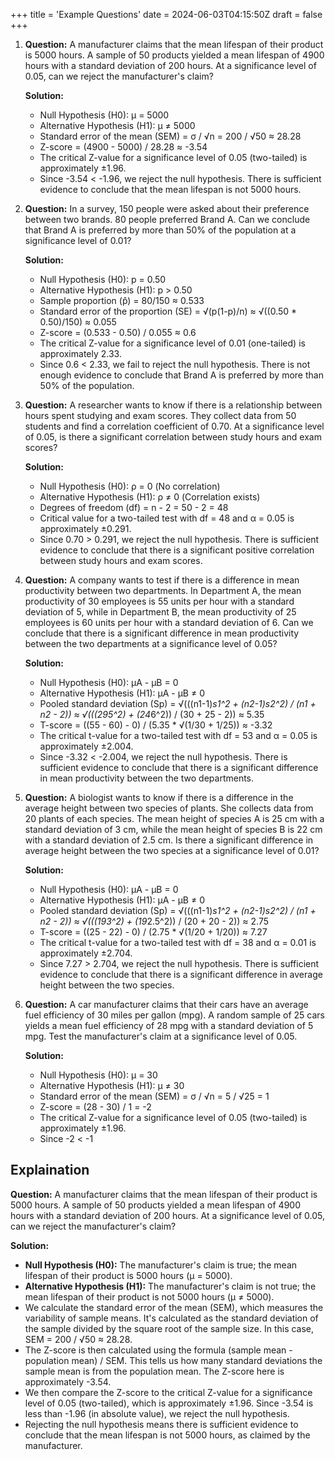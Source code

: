 +++
title = 'Example Questions'
date = 2024-06-03T04:15:50Z
draft = false
+++

1. **Question:** A manufacturer claims that the mean lifespan of their product is 5000 hours. A sample of 50 products yielded a mean lifespan of 4900 hours with a standard deviation of 200 hours. At a significance level of 0.05, can we reject the manufacturer's claim?

   **Solution:** 
   
   - Null Hypothesis (H0): μ = 5000
   - Alternative Hypothesis (H1): μ ≠ 5000
   - Standard error of the mean (SEM) = σ / √n = 200 / √50 ≈ 28.28
   - Z-score = (4900 - 5000) / 28.28 ≈ -3.54
   - The critical Z-value for a significance level of 0.05 (two-tailed) is approximately ±1.96.
   - Since -3.54 < -1.96, we reject the null hypothesis. There is sufficient evidence to conclude that the mean lifespan is not 5000 hours.

2. **Question:** In a survey, 150 people were asked about their preference between two brands. 80 people preferred Brand A. Can we conclude that Brand A is preferred by more than 50% of the population at a significance level of 0.01?

   **Solution:**
   - Null Hypothesis (H0): p = 0.50
   - Alternative Hypothesis (H1): p > 0.50
   - Sample proportion (p̂) = 80/150 ≈ 0.533
   - Standard error of the proportion (SE) = √(p(1-p)/n) ≈ √((0.50 * 0.50)/150) ≈ 0.055
   - Z-score = (0.533 - 0.50) / 0.055 ≈ 0.6
   - The critical Z-value for a significance level of 0.01 (one-tailed) is approximately 2.33.
   - Since 0.6 < 2.33, we fail to reject the null hypothesis. There is not enough evidence to conclude that Brand A is preferred by more than 50% of the population.

3. **Question:** A researcher wants to know if there is a relationship between hours spent studying and exam scores. They collect data from 50 students and find a correlation coefficient of 0.70. At a significance level of 0.05, is there a significant correlation between study hours and exam scores?

   **Solution:**
   - Null Hypothesis (H0): ρ = 0 (No correlation)
   - Alternative Hypothesis (H1): ρ ≠ 0 (Correlation exists)
   - Degrees of freedom (df) = n - 2 = 50 - 2 = 48
   - Critical value for a two-tailed test with df = 48 and α = 0.05 is approximately ±0.291.
   - Since 0.70 > 0.291, we reject the null hypothesis. There is sufficient evidence to conclude that there is a significant positive correlation between study hours and exam scores.

4. **Question:** A company wants to test if there is a difference in mean productivity between two departments. In Department A, the mean productivity of 30 employees is 55 units per hour with a standard deviation of 5, while in Department B, the mean productivity of 25 employees is 60 units per hour with a standard deviation of 6. Can we conclude that there is a significant difference in mean productivity between the two departments at a significance level of 0.05?

   **Solution:**
   - Null Hypothesis (H0): μA - μB = 0
   - Alternative Hypothesis (H1): μA - μB ≠ 0
   - Pooled standard deviation (Sp) = √(((n1-1)*s1^2 + (n2-1)*s2^2) / (n1 + n2 - 2)) ≈ √(((29*5^2) + (24*6^2)) / (30 + 25 - 2)) ≈ 5.35
   - T-score = ((55 - 60) - 0) / (5.35 * √(1/30 + 1/25)) ≈ -3.32
   - The critical t-value for a two-tailed test with df = 53 and α = 0.05 is approximately ±2.004.
   - Since -3.32 < -2.004, we reject the null hypothesis. There is sufficient evidence to conclude that there is a significant difference in mean productivity between the two departments.

5. **Question:** A biologist wants to know if there is a difference in the average height between two species of plants. She collects data from 20 plants of each species. The mean height of species A is 25 cm with a standard deviation of 3 cm, while the mean height of species B is 22 cm with a standard deviation of 2.5 cm. Is there a significant difference in average height between the two species at a significance level of 0.01?

   **Solution:**
   - Null Hypothesis (H0): μA - μB = 0
   - Alternative Hypothesis (H1): μA - μB ≠ 0
   - Pooled standard deviation (Sp) = √(((n1-1)*s1^2 + (n2-1)*s2^2) / (n1 + n2 - 2)) ≈ √(((19*3^2) + (19*2.5^2)) / (20 + 20 - 2)) ≈ 2.75
   - T-score = ((25 - 22) - 0) / (2.75 * √(1/20 + 1/20)) ≈ 7.27
   - The critical t-value for a two-tailed test with df = 38 and α = 0.01 is approximately ±2.704.
   - Since 7.27 > 2.704, we reject the null hypothesis. There is sufficient evidence to conclude that there is a significant difference in average height between the two species.

6. **Question:** A car manufacturer claims that their cars have an average fuel efficiency of 30 miles per gallon (mpg). A random sample of 25 cars yields a mean fuel efficiency of 28 mpg with a standard deviation of 5 mpg. Test the manufacturer's claim at a significance level of 0.05.

   **Solution:**
   - Null Hypothesis (H0): μ = 30
   - Alternative Hypothesis (H1): μ ≠ 30
   - Standard error of the mean (SEM) = σ / √n = 5 / √25 = 1
   - Z-score = (28 - 30) / 1 = -2
   - The critical Z-value for a significance level of 0.05 (two-tailed) is approximately ±1.96.
   - Since -2 < -1



## Explaination

**Question:** A manufacturer claims that the mean lifespan of their product is 5000 hours. A sample of 50 products yielded a mean lifespan of 4900 hours with a standard deviation of 200 hours. At a significance level of 0.05, can we reject the manufacturer's claim?

**Solution:** 
- **Null Hypothesis (H0):** The manufacturer's claim is true; the mean lifespan of their product is 5000 hours (μ = 5000).
- **Alternative Hypothesis (H1):** The manufacturer's claim is not true; the mean lifespan of their product is not 5000 hours (μ ≠ 5000).
- We calculate the standard error of the mean (SEM), which measures the variability of sample means. It's calculated as the standard deviation of the sample divided by the square root of the sample size. In this case, SEM = 200 / √50 ≈ 28.28.
- The Z-score is then calculated using the formula (sample mean - population mean) / SEM. This tells us how many standard deviations the sample mean is from the population mean. The Z-score here is approximately -3.54.
- We then compare the Z-score to the critical Z-value for a significance level of 0.05 (two-tailed), which is approximately ±1.96. Since -3.54 is less than -1.96 (in absolute value), we reject the null hypothesis.
- Rejecting the null hypothesis means there is sufficient evidence to conclude that the mean lifespan is not 5000 hours, as claimed by the manufacturer.
